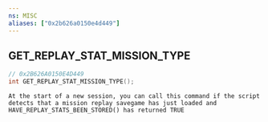```yaml
---
ns: MISC
aliases: ["0x2b626a0150e4d449"]
---
```

## GET_REPLAY_STAT_MISSION_TYPE

```c
// 0x2B626A0150E4D449
int GET_REPLAY_STAT_MISSION_TYPE();
```

```
At the start of a new session, you can call this command if the script detects that a mission replay savegame has just loaded and HAVE_REPLAY_STATS_BEEN_STORED() has returned TRUE
```
